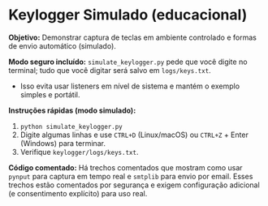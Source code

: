 # Keylogger Simulado (educacional)

**Objetivo:** Demonstrar captura de teclas em ambiente controlado e formas de envio automático (simulado).

**Modo seguro incluído:** `simulate_keylogger.py` pede que você digite no terminal; tudo que você digitar será salvo em `logs/keys.txt`.
- Isso evita usar listeners em nível de sistema e mantém o exemplo simples e portátil.

**Instruções rápidas (modo simulado):**
1. `python simulate_keylogger.py`
2. Digite algumas linhas e use `CTRL+D` (Linux/macOS) ou `CTRL+Z` + Enter (Windows) para terminar.
3. Verifique `keylogger/logs/keys.txt`.

**Código comentado:** Há trechos comentados que mostram como usar `pynput` para captura em tempo real e `smtplib` para envio por email.
Esses trechos estão comentados por segurança e exigem configuração adicional (e consentimento explícito) para uso real.
